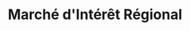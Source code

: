 ---
title: "Marché d'Intérêt Régional"
url: /cayenne/marche-dinteret-regional/
shop: fruits de mer
---